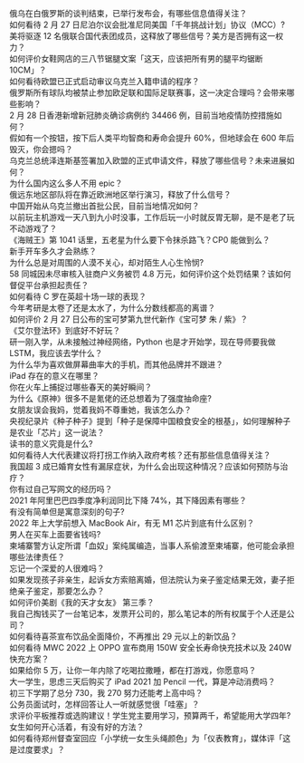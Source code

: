 俄乌在白俄罗斯的谈判结束，已举行发布会，有哪些信息值得关注？  
如何看待 2 月 27 日尼泊尔议会批准尼同美国「千年挑战计划」协议（MCC）?  
美将驱逐 12 名俄联合国代表团成员，这释放了哪些信号？美方是否拥有这一权力？  
如何评价女鞋网店的三八节锯腿文案「这天，应该把所有男的腿平均锯断 10CM」？  
如何看待欧盟已正式启动审议乌克兰入籍申请的程序？  
俄罗斯所有球队均被禁止参加欧足联和国际足联赛事，这一决定合理吗？会带来哪些影响？  
2 月 28 日香港新增新冠肺炎确诊病例约 34466 例，目前当地疫情防控措施如何？  
假如有一个按钮，按下后人类平均智商和寿命会提升 60%，但地球会在 600 年后毁灭，你会摁吗？  
乌克兰总统泽连斯基签署加入欧盟的正式申请文件，释放了哪些信号？未来进展如何？  
为什么国内这么多人不用 epic？  
俄远东地区部队将在靠近欧洲地区举行演习，释放了什么信号？  
中国开始从乌克兰撤出首批公民，目前当地情况如何？  
以前玩主机游戏一天八到九小时没事，工作后玩一小时就反胃无聊，是不是老了玩不动游戏了？  
《海贼王》第 1041 话里，五老星为什么要下令抹杀路飞？CP0 能做到么？  
新手开车多久才会熟练？  
为什么总是对周围的人漠不关心，却对陌生人心生怜悯?  
58 同城因未尽审核入驻商户义务被罚 4.8 万元，如何评价这个处罚结果？该如何督促平台承担起责任？  
如何看待 C 罗在英超十场一球的表现？  
今年考研是太卷了还是太水了，为什么分数线都高的离谱？  
如何评价 2 月 27 日公布的宝可梦第九世代新作《宝可梦 朱 / 紫》？  
《艾尔登法环》到底好不好玩？  
研一刚入学，从未接触过神经网络，Python 也是才开始学，现在导师要我做 LSTM，我应该去学什么？  
为什么华为喜欢做屏幕曲率大的手机，而其他品牌并不跟进？  
iPad 存在的意义在哪里？  
你在火车上捕捉过哪些春天的美好瞬间？  
为什么《原神》很多不是氪佬的还总想着为了强度抽命座?  
女朋友误会我妈，觉着我妈不尊重她，我该怎么办？  
央视纪录片《种子种子》提到「种子是保障中国粮食安全的根基」，如何理解种子是农业「芯片」这一说法？  
读书的意义究竟是什么?  
如何看待人大代表建议将打拐工作纳入政府考核？还有那些信息值得关注？  
我国超 3 成已婚育女性有漏尿症状，为什么会出现这种情况？应该如何预防与治疗？  
你有过自己写网文的经历吗？  
2021 年阿里巴巴四季度净利润同比下降 74%，其下降因素有哪些？  
有没有简单但是寓意深刻的句子?  
2022 年上大学前想入 MacBook Air，有无 M1 芯片到底有什么区别？  
男人在买车上面要省钱吗?  
柬埔寨警方认定所谓「血奴」案纯属编造，当事人系偷渡至柬埔寨，他可能会承担哪些法律责任？  
忘记一个深爱的人很难吗？  
如果发现孩子非亲生，起诉女方索赔离婚，但法院认为亲子鉴定结果无效，妻子拒绝亲子鉴定，那要怎么办？  
如何评价美剧《我的天才女友》 第三季？  
我自己掏钱买了一台笔记本，发票开公司的，那么笔记本的所有权属于个人还是公司？  
如何看待喜茶宣布饮品全面降价，不再推出 29 元以上的新饮品？  
如何看待 MWC 2022 上 OPPO 宣布商用 150W 安全长寿命快充技术以及 240W 快充方案？  
如果给你 5 万，让你一年内除了吃喝拉撒睡，都在打游戏，你愿意吗？  
大一学生，思虑三天后购买了 iPad 2021 加 Pencil 一代，算是冲动消费吗？  
初三下学期了总分 730，我 270 努力还能考上高中吗？  
公务员面试时，怎样回答让人一听就感觉很「哇塞」？  
求评价平板推荐或选购建议！学生党主要用学习，预算两千，希望能用大学四年?  
女生如何开心活着，有没有好的方法？  
如何看待郑州督查室回应「小学统一女生头绳颜色」为「仪表教育」，媒体评「这是过度要求」？  
